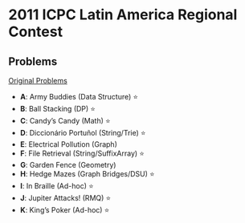 # 2011 ICPC Latin America Regional Contest


## Problems

[Original Problems](http://matcomgrader.com/media/contests/6221/latam2011.pdf)

- **A**: Army Buddies (Data Structure) ⭐
- **B**: Ball Stacking (DP) ⭐
- **C**: Candy’s Candy (Math) ⭐
- **D**: Diccionário Portuñol (String/Trie) ⭐
- **E**: Electrical Pollution (Graph)
- **F**: File Retrieval (String/SuffixArray) ⭐
- **G**: Garden Fence (Geometry)
- **H**: Hedge Mazes (Graph Bridges/DSU) ⭐
- **I**: In Braille (Ad-hoc) ⭐ 
- **J**: Jupiter Attacks! (RMQ) ⭐
- **K**: King’s Poker (Ad-hoc) ⭐